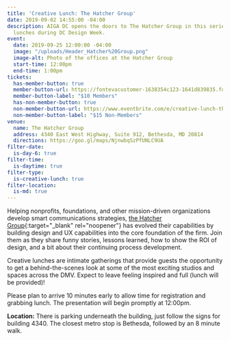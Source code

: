 ```yaml
---
title: 'Creative Lunch: The Hatcher Group'
date: 2019-09-02 14:55:00 -04:00
description: AIGA DC opens the doors to The Hatcher Group in this series of creative
  lunches during DC Design Week.
event:
  date: 2019-09-25 12:00:00 -04:00
  image: "/uploads/Header_Hatcher%20Group.png"
  image-alt: Photo of the offices at the Hatcher Group
  start-time: 12:00pm
  end-time: 1:00pm
tickets:
  has-member-button: true
  member-button-url: https://fontevacustomer-1638354c123-1641d839835.force.com/services/oauth2/authorize?client_id=3MVG9nthuDc9owbcOq7_07W.HriOQQPWTbMkrpOla.ajDQlTHf4_uby_mhwylcX.mJBU2O2SppTiZMS0J_HJd&response_type=code&redirect_uri=https://ikit.aiga.org/ikit_national_util/ikit-national-util-sso-redirect/&state=https%3A%2F%2Fdc.aiga.org%2Fevent%2Fcreative-lunch-the-hatcher-group%2F%3Fredirect_source%3Deventbrite_register
  member-button-label: "$10 Members"
  has-non-member-button: true
  non-member-button-url: https://www.eventbrite.com/e/creative-lunch-the-hatcher-group-tickets-71290115655
  non-member-button-label: "$15 Non-Members"
venue:
  name: The Hatcher Group
  address: 4340 East West Highway, Suite 912, Bethesda, MD 20814
  directions: https://goo.gl/maps/NjnwbqSzPfUNLC9UA
filter-date:
  is-day-6: true
filter-time:
  is-daytime: true
filter-type:
  is-creative-lunch: true
filter-location:
  is-md: true
---
```


Helping nonprofits, foundations, and other mission-driven organizations develop smart communications strategies, [the Hatcher Group](https://www.thehatchergroup.com/){:target="_blank" rel="noopener"} has evolved their capabilities by building design and UX capabilities into the core foundation of the firm. Join them as they share funny stories, lessons learned, how to show the ROI of design, and a bit about their continuing process development.

Creative lunches are intimate gatherings that provide guests the opportunity to get a behind-the-scenes look at some of the most exciting studios and spaces across the DMV. Expect to leave feeling inspired and full (lunch will be provided)!

Please plan to arrive 10 minutes early to allow time for registration and grabbing lunch. The presentation will begin promptly at 12:00pm.

**Location:** There is parking underneath the building, just follow the signs for building 4340. The closest metro stop is Bethesda, followed by an 8 minute walk.